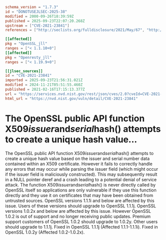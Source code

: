 ```toml
schema_version = "1.7.3"
id = "DONOTUSEJLSEC-2025-38"
modified = 2000-09-26T18:39:59Z
published = 2025-09-23T22:07:20.268Z
upstream = ["CVE-2021-23841"]
references = ["http://seclists.org/fulldisclosure/2021/May/67", "http://seclists.org/fulldisclosure/2021/May/68", "http://seclists.org/fulldisclosure/2021/May/70", "https://cert-portal.siemens.com/productcert/pdf/ssa-637483.pdf", "https://git.openssl.org/gitweb/?p=openssl.git%3Ba=commitdiff%3Bh=122a19ab48091c657f7cb1fb3af9fc07bd557bbf", "https://git.openssl.org/gitweb/?p=openssl.git%3Ba=commitdiff%3Bh=8252ee4d90f3f2004d3d0aeeed003ad49c9a7807", "https://kb.pulsesecure.net/articles/Pulse_Security_Advisories/SA44846", "https://security.gentoo.org/glsa/202103-03", "https://security.netapp.com/advisory/ntap-20210219-0009/", "https://security.netapp.com/advisory/ntap-20210513-0002/", "https://security.netapp.com/advisory/ntap-20240621-0006/", "https://support.apple.com/kb/HT212528", "https://support.apple.com/kb/HT212529", "https://support.apple.com/kb/HT212534", "https://www.debian.org/security/2021/dsa-4855", "https://www.openssl.org/news/secadv/20210216.txt", "https://www.oracle.com//security-alerts/cpujul2021.html", "https://www.oracle.com/security-alerts/cpuApr2021.html", "https://www.oracle.com/security-alerts/cpuapr2022.html", "https://www.oracle.com/security-alerts/cpuoct2021.html", "https://www.tenable.com/security/tns-2021-03", "https://www.tenable.com/security/tns-2021-09", "http://seclists.org/fulldisclosure/2021/May/67", "http://seclists.org/fulldisclosure/2021/May/68", "http://seclists.org/fulldisclosure/2021/May/70", "https://cert-portal.siemens.com/productcert/pdf/ssa-637483.pdf", "https://git.openssl.org/gitweb/?p=openssl.git%3Ba=commitdiff%3Bh=122a19ab48091c657f7cb1fb3af9fc07bd557bbf", "https://git.openssl.org/gitweb/?p=openssl.git%3Ba=commitdiff%3Bh=8252ee4d90f3f2004d3d0aeeed003ad49c9a7807", "https://kb.pulsesecure.net/articles/Pulse_Security_Advisories/SA44846", "https://security.gentoo.org/glsa/202103-03", "https://security.netapp.com/advisory/ntap-20210219-0009/", "https://security.netapp.com/advisory/ntap-20210513-0002/", "https://security.netapp.com/advisory/ntap-20240621-0006/", "https://support.apple.com/kb/HT212528", "https://support.apple.com/kb/HT212529", "https://support.apple.com/kb/HT212534", "https://www.debian.org/security/2021/dsa-4855", "https://www.openssl.org/news/secadv/20210216.txt", "https://www.oracle.com//security-alerts/cpujul2021.html", "https://www.oracle.com/security-alerts/cpuApr2021.html", "https://www.oracle.com/security-alerts/cpuapr2022.html", "https://www.oracle.com/security-alerts/cpuoct2021.html", "https://www.tenable.com/security/tns-2021-03", "https://www.tenable.com/security/tns-2021-09"]

[[affected]]
pkg = "OpenSSL_jll"
ranges = ["< 1.1.10+0"]
[[affected]]
pkg = "Openresty_jll"
ranges = ["< 1.19.9+0"]

[[jlsec_sources]]
id = "CVE-2021-23841"
imported = 2025-09-23T21:56:31.021Z
modified = 2024-11-21T05:51:55.460Z
published = 2021-02-16T17:15:13.377Z
url = "https://services.nvd.nist.gov/rest/json/cves/2.0?cveId=CVE-2021-23841"
html_url = "https://nvd.nist.gov/vuln/detail/CVE-2021-23841"
```

# The OpenSSL public API function X509*issuer*and*serial*hash() attempts to create a unique hash value...

The OpenSSL public API function X509*issuer*and*serial*hash() attempts to create a unique hash value based on the issuer and serial number data contained within an X509 certificate. However it fails to correctly handle any errors that may occur while parsing the issuer field (which might occur if the issuer field is maliciously constructed). This may subsequently result in a NULL pointer deref and a crash leading to a potential denial of service attack. The function X509*issuer*and*serial*hash() is never directly called by OpenSSL itself so applications are only vulnerable if they use this function directly and they use it on certificates that may have been obtained from untrusted sources. OpenSSL versions 1.1.1i and below are affected by this issue. Users of these versions should upgrade to OpenSSL 1.1.1j. OpenSSL versions 1.0.2x and below are affected by this issue. However OpenSSL 1.0.2 is out of support and no longer receiving public updates. Premium support customers of OpenSSL 1.0.2 should upgrade to 1.0.2y. Other users should upgrade to 1.1.1j. Fixed in OpenSSL 1.1.1j (Affected 1.1.1-1.1.1i). Fixed in OpenSSL 1.0.2y (Affected 1.0.2-1.0.2x).

